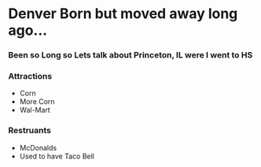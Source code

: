 # Denver Born but moved away long ago...

### Been so Long so Lets talk about Princeton, IL were I went to HS

### Attractions
  - Corn
  - More Corn
  - Wal-Mart
### Restruants
  - McDonalds
  - Used to have Taco Bell
